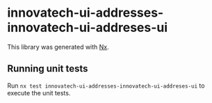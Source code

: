 # innovatech-ui-addresses-innovatech-ui-addreses-ui

This library was generated with [Nx](https://nx.dev).

## Running unit tests

Run `nx test innovatech-ui-addresses-innovatech-ui-addreses-ui` to execute the unit tests.
